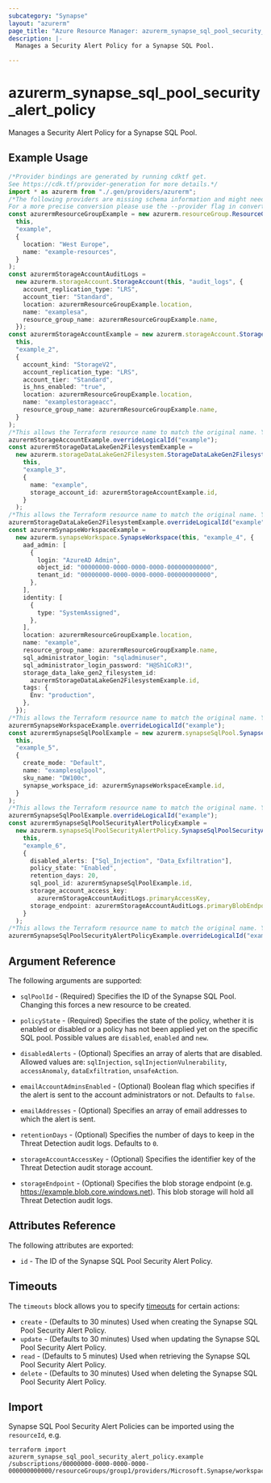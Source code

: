 ```yaml
---
subcategory: "Synapse"
layout: "azurerm"
page_title: "Azure Resource Manager: azurerm_synapse_sql_pool_security_alert_policy"
description: |-
  Manages a Security Alert Policy for a Synapse SQL Pool.

---
```


# azurerm\_synapse\_sql\_pool\_security\_alert\_policy

Manages a Security Alert Policy for a Synapse SQL Pool.

## Example Usage

```typescript
/*Provider bindings are generated by running cdktf get.
See https://cdk.tf/provider-generation for more details.*/
import * as azurerm from "./.gen/providers/azurerm";
/*The following providers are missing schema information and might need manual adjustments to synthesize correctly: azurerm.
For a more precise conversion please use the --provider flag in convert.*/
const azurermResourceGroupExample = new azurerm.resourceGroup.ResourceGroup(
  this,
  "example",
  {
    location: "West Europe",
    name: "example-resources",
  }
);
const azurermStorageAccountAuditLogs =
  new azurerm.storageAccount.StorageAccount(this, "audit_logs", {
    account_replication_type: "LRS",
    account_tier: "Standard",
    location: azurermResourceGroupExample.location,
    name: "examplesa",
    resource_group_name: azurermResourceGroupExample.name,
  });
const azurermStorageAccountExample = new azurerm.storageAccount.StorageAccount(
  this,
  "example_2",
  {
    account_kind: "StorageV2",
    account_replication_type: "LRS",
    account_tier: "Standard",
    is_hns_enabled: "true",
    location: azurermResourceGroupExample.location,
    name: "examplestorageacc",
    resource_group_name: azurermResourceGroupExample.name,
  }
);
/*This allows the Terraform resource name to match the original name. You can remove the call if you don't need them to match.*/
azurermStorageAccountExample.overrideLogicalId("example");
const azurermStorageDataLakeGen2FilesystemExample =
  new azurerm.storageDataLakeGen2Filesystem.StorageDataLakeGen2Filesystem(
    this,
    "example_3",
    {
      name: "example",
      storage_account_id: azurermStorageAccountExample.id,
    }
  );
/*This allows the Terraform resource name to match the original name. You can remove the call if you don't need them to match.*/
azurermStorageDataLakeGen2FilesystemExample.overrideLogicalId("example");
const azurermSynapseWorkspaceExample =
  new azurerm.synapseWorkspace.SynapseWorkspace(this, "example_4", {
    aad_admin: [
      {
        login: "AzureAD Admin",
        object_id: "00000000-0000-0000-0000-000000000000",
        tenant_id: "00000000-0000-0000-0000-000000000000",
      },
    ],
    identity: [
      {
        type: "SystemAssigned",
      },
    ],
    location: azurermResourceGroupExample.location,
    name: "example",
    resource_group_name: azurermResourceGroupExample.name,
    sql_administrator_login: "sqladminuser",
    sql_administrator_login_password: "H@Sh1CoR3!",
    storage_data_lake_gen2_filesystem_id:
      azurermStorageDataLakeGen2FilesystemExample.id,
    tags: {
      Env: "production",
    },
  });
/*This allows the Terraform resource name to match the original name. You can remove the call if you don't need them to match.*/
azurermSynapseWorkspaceExample.overrideLogicalId("example");
const azurermSynapseSqlPoolExample = new azurerm.synapseSqlPool.SynapseSqlPool(
  this,
  "example_5",
  {
    create_mode: "Default",
    name: "examplesqlpool",
    sku_name: "DW100c",
    synapse_workspace_id: azurermSynapseWorkspaceExample.id,
  }
);
/*This allows the Terraform resource name to match the original name. You can remove the call if you don't need them to match.*/
azurermSynapseSqlPoolExample.overrideLogicalId("example");
const azurermSynapseSqlPoolSecurityAlertPolicyExample =
  new azurerm.synapseSqlPoolSecurityAlertPolicy.SynapseSqlPoolSecurityAlertPolicy(
    this,
    "example_6",
    {
      disabled_alerts: ["Sql_Injection", "Data_Exfiltration"],
      policy_state: "Enabled",
      retention_days: 20,
      sql_pool_id: azurermSynapseSqlPoolExample.id,
      storage_account_access_key:
        azurermStorageAccountAuditLogs.primaryAccessKey,
      storage_endpoint: azurermStorageAccountAuditLogs.primaryBlobEndpoint,
    }
  );
/*This allows the Terraform resource name to match the original name. You can remove the call if you don't need them to match.*/
azurermSynapseSqlPoolSecurityAlertPolicyExample.overrideLogicalId("example");

```

## Argument Reference

The following arguments are supported:

*   `sqlPoolId` - (Required) Specifies the ID of the Synapse SQL Pool. Changing this forces a new resource to be created.

*   `policyState` - (Required) Specifies the state of the policy, whether it is enabled or disabled or a policy has not been applied yet on the specific SQL pool. Possible values are `disabled`, `enabled` and `new`.

*   `disabledAlerts` - (Optional) Specifies an array of alerts that are disabled. Allowed values are: `sqlInjection`, `sqlInjectionVulnerability`, `accessAnomaly`, `dataExfiltration`, `unsafeAction`.

*   `emailAccountAdminsEnabled` - (Optional) Boolean flag which specifies if the alert is sent to the account administrators or not. Defaults to `false`.

*   `emailAddresses` - (Optional) Specifies an array of email addresses to which the alert is sent.

*   `retentionDays` - (Optional) Specifies the number of days to keep in the Threat Detection audit logs. Defaults to `0`.

*   `storageAccountAccessKey` - (Optional) Specifies the identifier key of the Threat Detection audit storage account.

*   `storageEndpoint` - (Optional) Specifies the blob storage endpoint (e.g. <https://example.blob.core.windows.net>). This blob storage will hold all Threat Detection audit logs.

## Attributes Reference

The following attributes are exported:

* `id` - The ID of the Synapse SQL Pool Security Alert Policy.

## Timeouts

The `timeouts` block allows you to specify [timeouts](https://www.terraform.io/language/resources/syntax#operation-timeouts) for certain actions:

* `create` - (Defaults to 30 minutes) Used when creating the Synapse SQL Pool Security Alert Policy.
* `update` - (Defaults to 30 minutes) Used when updating the Synapse SQL Pool Security Alert Policy.
* `read` - (Defaults to 5 minutes) Used when retrieving the Synapse SQL Pool Security Alert Policy.
* `delete` - (Defaults to 30 minutes) Used when deleting the Synapse SQL Pool Security Alert Policy.

## Import

Synapse SQL Pool Security Alert Policies can be imported using the `resourceId`, e.g.

```shell
terraform import azurerm_synapse_sql_pool_security_alert_policy.example /subscriptions/00000000-0000-0000-0000-000000000000/resourceGroups/group1/providers/Microsoft.Synapse/workspaces/workspace1/sqlPools/sqlPool1/securityAlertPolicies/default
```
